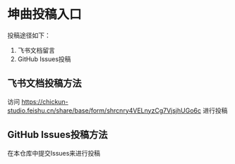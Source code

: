 # 坤曲投稿入口

投稿途径如下：
1. 飞书文档留言
2. GitHub Issues投稿

## 飞书文档投稿方法

访问 https://chickun-studio.feishu.cn/share/base/form/shrcnry4VELnyzCg7VjsjhUGo6c 进行投稿

## GitHub Issues投稿方法

在本仓库中提交Issues来进行投稿
